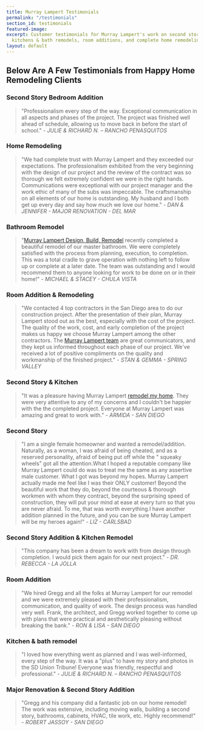 ```yaml
---
title: Murray Lampert Testimonials
permalink: "/testimonials"
section_id: testimonials
featured-image: 
excerpt: Customer testimonials for Murray Lampert's work on second stories, custom
  kitchens & bath remodels, room additions, and complete home remodeling projects.
layout: default
---
```


## Below Are A Few Testimonials from Happy Home Remodeling Clients

### Second Story Bedroom Addition
> "Professionalism every step of the way. Exceptional communication in all aspects and phases of the project. The project was finished well ahead of schedule, allowing us to move back in before the start of school." - _JULIE & RICHARD N. – RANCHO PENASQUITOS_


### Home Remodeling
> "We had complete trust with Murray Lampert and they exceeded our expectations. The professionalism exhibited from the very beginning with the design of our project and the review of the contract was so thorough we felt extremely confident we were in the right hands. Communications were exceptional with our project manager and the work ethic of many of the subs was impeccable. The craftsmanship on all elements of our home is outstanding. My husband and I both get up every day and say how much we love our home." - _DAN & JENNIFER - MAJOR RENOVATION - DEL MAR_

### Bathroom Remodel
> "[Murray Lampert Design, Build, Remodel](/) recently completed a beautiful remodel of our master bathroom. We were completely satisfied with the process from planning, execution, to completion. This was a total cradle to grave operation with nothing left to follow up or complete at a later date. The team was outstanding and I would recommend them to anyone looking for work to be done on or in their home!" - _MICHAEL & STACEY - CHULA VISTA_

### Room Addition & Remodeling
> "We contacted 4 top contractors in the San Diego area to do our construction project. After the presentation of their plan, Murray Lampert stood out as the best, especially with the cost of the project. The quality of the work, cost, and early completion of the project makes us happy we choose Murray Lampert among the other contractors. The [Murray Lampert team](/about-murray-lampert-design-build-remodel#team-members) are great communicators, and they kept us informed throughout each phase of our project. We've received a lot of positive compliments on the quality and workmanship of the finished project." - _STAN & GEMMA - SPRING VALLEY_

### Second Story & Kitchen
> "It was a pleasure having Murray Lampert [remodel my home](/san-diego-home-remodel-services). They were very attentive to any of my concerns and I couldn't be happier with the the completed project. Everyone at Murray Lampert was amazing and great to work with." - _ARMIDA - SAN DIEGO_

### Second Story
> "I am a single female homeowner and wanted a remodel/addition. Naturally, as a woman, I was afraid of being cheated, and as a reserved personality, afraid of being put off while the " squeaky wheels" got all the attention.What I hoped a reputable company like Murray Lampert could do was to treat me the same as any assertive male customer. What I got was beyond my hopes. Murray Lampert actually made me feel like I was their ONLY customer! Beyond the beautiful work that they do, beyond the courteous & thorough workmen with whom they contract, beyond the surprising speed of construction, they will put your mind at ease at every turn so that you are never afraid. To me, that was worth everything.I have another addition planned in the future, and you can be sure Murray Lampert will be my heroes again!" - _LIZ - CARLSBAD_

### Second Story Addition & Kitchen Remodel
> "This company has been a dream to work with from design through completion. I would pick them again for our next project." - _DR. REBECCA - LA JOLLA_

### Room Addition
> "We hired Gregg and all the folks at Murray Lampert for our remodel and we were extremely pleased with their professionalism, communication, and quality of work. The design process was handled very well. Frank, the architect, and Gregg worked together to come up with plans that were practical and aesthetically pleasing without breaking the bank." - _RON & LISA - SAN DIEGO_

### Kitchen & bath remodel
> "I loved how everything went as planned and I was well-informed, every step of the way. It was a "plus" to have my story and photos in the SD Union Tribune! Everyone was friendly, respectful and professional." - _JULIE & RICHARD N. – RANCHO PENASQUITOS_

### Major Renovation & Second Story Addition
> "Gregg and his company did a fantastic job on our home remodel! The work was extensive, including moving walls, building a second story, bathrooms, cabinets, HVAC, tile work, etc. Highly recommend!" - _ROBERT JASSOY - SAN DIEGO_

<div class="two spacing"><div>
